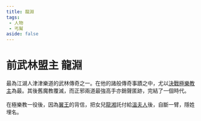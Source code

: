 ```yaml
---
title: 龍淵
tags:
 - 人物
 - 丐幫
aside: false
---
```


# 前武林盟主 龍淵

最為江湖人津津樂道的武林傳奇之一。在他的諸般傳奇事蹟之中，尤以[決戰極樂教主](/event/stories/決戰極樂教)為最。其後舊魔教覆滅，而正邪兩道最強高手亦銷聲匿跡，完結了一個時代。
<br><br>
在極樂教一役後，因為[翼王](/people/characters/special819)的背信，把女兒[龍湘](girl8)託付給[溫夫人](special402)後，自斷一臂，隱姓埋名。

